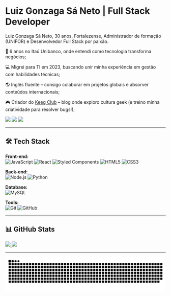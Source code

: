 # Luiz Gonzaga Sá Neto | Full Stack Developer

Luiz Gonzaga Sá Neto, 30 anos, Fortalezense, Administrador de formação (UNIFOR) e Desenvolvedor Full Stack por paixão.

🏦 6 anos no Itaú Unibanco, onde entendi como tecnologia transforma negócios;

💻 Migrei para TI em 2023, buscando unir minha experiência em gestão com habilidades técnicas;

🌎 Inglês fluente – consigo colaborar em projetos globais e absorver conteúdos internacionais;

🎮 Criador do [Keeg Club](https://www.keegclub.com.br) – blog onde exploro cultura geek (e treino minha criatividade para resolver bugs!);

<div> 
  <a href="https://instagram.com/_luizsaneto" target="_blank"><img src="https://img.shields.io/badge/-Instagram-%23E4405F?style=for-the-badge&logo=instagram&logoColor=white" target="_blank"></a>
  <a href = "mailto:luiz_sa7@hotmail.com"><img src="https://img.shields.io/badge/-Gmail-%23333?style=for-the-badge&logo=gmail&logoColor=white" target="_blank"></a>
  <a href="https://www.linkedin.com/in/luizgsn" target="_blank"><img src="https://img.shields.io/badge/-LinkedIn-%230077B5?style=for-the-badge&logo=linkedin&logoColor=white" target="_blank"></a> 
</div>

---

## 🛠 Tech Stack

**Front-end:**  
![JavaScript](https://img.shields.io/badge/-JavaScript-F7DF1E?logo=javascript&logoColor=black)
![React](https://img.shields.io/badge/-React-61DAFB?logo=react&logoColor=white)
![Styled Components](https://img.shields.io/badge/-Styled_Components-DB7093?logo=styled-components&logoColor=white)
![HTML5](https://img.shields.io/badge/-HTML5-E34F26?logo=html5&logoColor=white)
![CSS3](https://img.shields.io/badge/-CSS3-1572B6?logo=css3&logoColor=white)

**Back-end:**  
![Node.js](https://img.shields.io/badge/-Node.js-339933?logo=node.js&logoColor=white)
![Python](https://img.shields.io/badge/-Python-3776AB?logo=python&logoColor=white)

**Database:**  
![MySQL](https://img.shields.io/badge/-MySQL-4479A1?logo=mysql&logoColor=white)

**Tools:**  
![Git](https://img.shields.io/badge/-Git-F05032?logo=git&logoColor=white)
![GitHub](https://img.shields.io/badge/-GitHub-181717?logo=github&logoColor=white)

---

## 📊 GitHub Stats  

<div>
<a href="httpa://github.com/LuizGSN">
<img height="170cm" src="https://github-readme-stats.vercel.app/api?username=LuizGSN&show_icons=true&theme=midnight-purple"/>
<img height="170cm" src="https://github-readme-stats.vercel.app/api/top-langs/?username=LuizGSN&layout=compact&theme=midnight-purple&card_width(800))](https://github.com/LuizGSN/github-readme-stats"/>
</div>
  
---

<picture>
  <source media="(prefers-color-scheme: dark)" srcset="https://raw.githubusercontent.com/LuizGSN/LuizGSN/output/github-contribution-grid-snake-dark.svg">
  <source media="(prefers-color-scheme: light)" srcset="https://raw.githubusercontent.com/LuizGSN/LuizGSN/output/github-contribution-grid-snake.svg">
  <img alt="github contribution grid snake animation" src="https://raw.githubusercontent.com/LuizGSN/LuizGSN/output/github-contribution-grid-snake.svg">
</picture>
